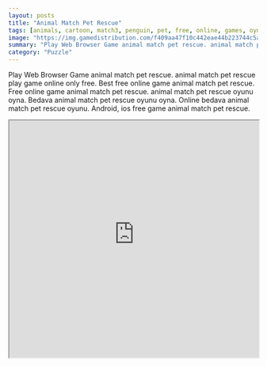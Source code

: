 ```yaml
---
layout: posts
title: "Animal Match Pet Rescue"
tags: [animals, cartoon, match3, penguin, pet, free, online, games, oyna, game, free, games, play, play, games]
image: "https://img.gamedistribution.com/f409aa47f10c442eae44b223744c5ae6-512x512.jpeg"
summary: "Play Web Browser Game animal match pet rescue. animal match pet rescue play game online only free. Best free online game animal match pet rescue. Free online game animal match pet rescue. animal match pet rescue oyunu oyna. Bedava animal match pet rescue oyunu oyna. Online bedava animal match pet rescue oyunu. Android, ios free game animal match pet rescue."
category: "Puzzle"
---
```


Play Web Browser Game animal match pet rescue. animal match pet rescue play game online only free. Best free online game animal match pet rescue. Free online game animal match pet rescue. animal match pet rescue oyunu oyna. Bedava animal match pet rescue oyunu oyna. Online bedava animal match pet rescue oyunu. Android, ios free game animal match pet rescue.

<iframe width="100%" height="480px;" src="https://html5.gamedistribution.com/f409aa47f10c442eae44b223744c5ae6/"></iframe>